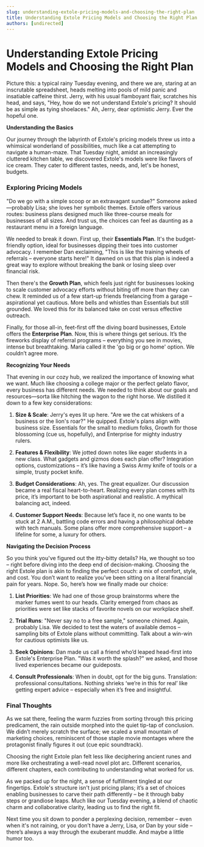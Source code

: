 ```yaml
---
slug: understanding-extole-pricing-models-and-choosing-the-right-plan
title: Understanding Extole Pricing Models and Choosing the Right Plan
authors: [undirected]
---
```



# Understanding Extole Pricing Models and Choosing the Right Plan

Picture this: a typical rainy Tuesday evening, and there we are, staring at an inscrutable spreadsheet, heads melting into pools of mild panic and insatiable caffeine thirst. Jerry, with his usual flamboyant flair, scratches his head, and says, "Hey, how do we not understand Extole's pricing? It should be as simple as tying shoelaces." Ah, Jerry, dear optimistic Jerry. Ever the hopeful one.

**Understanding the Basics**

Our journey through the labyrinth of Extole's pricing models threw us into a whimsical wonderland of possibilities, much like a cat attempting to navigate a human-maze. That Tuesday night, amidst an increasingly cluttered kitchen table, we discovered Extole's models were like flavors of ice cream. They cater to different tastes, needs, and, let's be honest, budgets.

### Exploring Pricing Models

"Do we go with a simple scoop or an extravagant sundae?" Someone asked—probably Lisa; she loves her symbolic themes. Extole offers various routes: business plans designed much like three-course meals for businesses of all sizes. And trust us, the choices can feel as daunting as a restaurant menu in a foreign language.

We needed to break it down. First up, their **Essentials Plan**. It's the budget-friendly option, ideal for businesses dipping their toes into customer advocacy. I remember Dan exclaiming, "This is like the training wheels of referrals – everyone starts here!" It dawned on us that this plan is indeed a great way to explore without breaking the bank or losing sleep over financial risk.

Then there's the **Growth Plan**, which feels just right for businesses looking to scale customer advocacy efforts without biting off more than they can chew. It reminded us of a few start-up friends freelancing from a garage – aspirational yet cautious. More bells and whistles than Essentials but still grounded. We loved this for its balanced take on cost versus effective outreach.

Finally, for those all-in, feet-first off the diving board businesses, Extole offers the **Enterprise Plan**. Now, this is where things get serious. It’s the fireworks display of referral programs – everything you see in movies, intense but breathtaking. Maria called it the 'go big or go home' option. We couldn’t agree more.

**Recognizing Your Needs**

That evening in our cozy hub, we realized the importance of knowing what we want. Much like choosing a college major or the perfect gelato flavor, every business has different needs. We needed to think about our goals and resources—sorta like hitching the wagon to the right horse. We distilled it down to a few key considerations:

1. **Size & Scale**: Jerry's eyes lit up here. "Are we the cat whiskers of a business or the lion's roar?" He quipped. Extole's plans align with business size. Essentials for the small to medium folks, Growth for those blossoming (cue us, hopefully), and Enterprise for mighty industry rulers.

2. **Features & Flexibility**: We jotted down notes like eager students in a new class. What gadgets and gizmos does each plan offer? Integration options, customizations – it’s like having a Swiss Army knife of tools or a simple, trusty pocket knife.

3. **Budget Considerations**: Ah, yes. The great equalizer. Our discussion became a real fiscal heart-to-heart. Realizing every plan comes with its price, it’s important to be both aspirational and realistic. A mythical balancing act, indeed.

4. **Customer Support Needs**: Because let’s face it, no one wants to be stuck at 2 A.M., battling code errors and having a philosophical debate with tech manuals. Some plans offer more comprehensive support – a lifeline for some, a luxury for others.

**Navigating the Decision Process**

So you think you've figured out the itty-bitty details? Ha, we thought so too – right before diving into the deep end of decision-making. Choosing the right Extole plan is akin to finding the perfect couch: a mix of comfort, style, and cost. You don’t want to realize you’ve been sitting on a literal financial pain for years. Nope. So, here’s how we finally made our choice:

1. **List Priorities**: We had one of those group brainstorms where the marker fumes went to our heads. Clarity emerged from chaos as priorities were set like stacks of favorite novels on our workplace shelf.

2. **Trial Runs**: "Never say no to a free sample," someone chimed. Again, probably Lisa. We decided to test the waters of available demos – sampling bits of Extole plans without committing. Talk about a win-win for cautious optimists like us.

3. **Seek Opinions**: Dan made us call a friend who’d leaped head-first into Extole's Enterprise Plan. "Was it worth the splash?" we asked, and those lived experiences became our guideposts.

4. **Consult Professionals**: When in doubt, opt for the big guns. Translation: professional consultations. Nothing shrieks ‘we’re in this for real’ like getting expert advice – especially when it’s free and insightful.

### Final Thoughts

As we sat there, feeling the warm fuzzies from sorting through this pricing predicament, the rain outside morphed into the quiet tip-tap of conclusion. We didn’t merely scratch the surface; we scaled a small mountain of marketing choices, reminiscent of those staple movie montages where the protagonist finally figures it out (cue epic soundtrack).

Choosing the right Extole plan felt less like deciphering ancient runes and more like orchestrating a well-read novel plot arc. Different scenarios, different chapters, each contributing to understanding what worked for us.

As we packed up for the night, a sense of fulfillment tingled at our fingertips. Extole's structure isn't just pricing plans; it’s a set of choices enabling businesses to carve their path differently – be it through baby steps or grandiose leaps. Much like our Tuesday evening, a blend of chaotic charm and collaborative clarity, leading us to find the right fit.

Next time you sit down to ponder a perplexing decision, remember – even when it's not raining, or you don’t have a Jerry, Lisa, or Dan by your side – there’s always a way through the exuberant muddle. And maybe a little humor too.